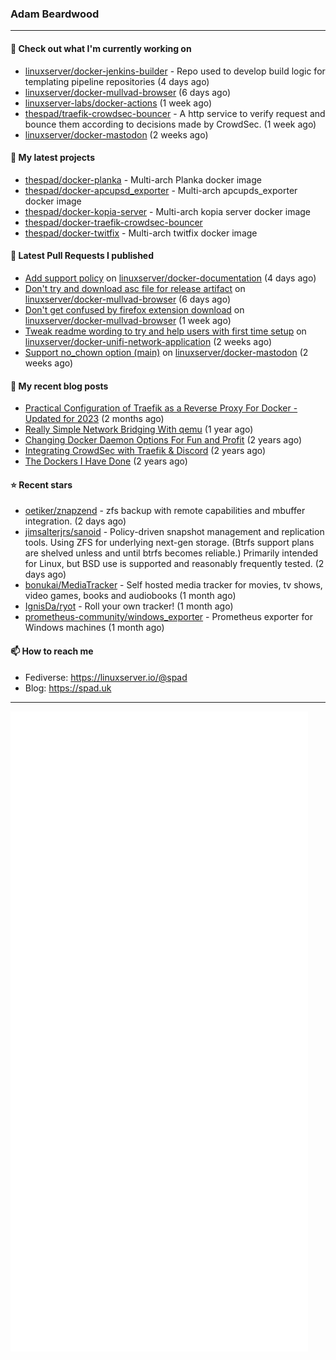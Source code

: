 ### Adam Beardwood
---
#### 👷 Check out what I'm currently working on

- [linuxserver/docker-jenkins-builder](https://github.com/linuxserver/docker-jenkins-builder) - Repo used to develop build logic for templating pipeline repositories (4 days ago)
- [linuxserver/docker-mullvad-browser](https://github.com/linuxserver/docker-mullvad-browser) (6 days ago)
- [linuxserver-labs/docker-actions](https://github.com/linuxserver-labs/docker-actions) (1 week ago)
- [thespad/traefik-crowdsec-bouncer](https://github.com/thespad/traefik-crowdsec-bouncer) - A http service to verify request and bounce them according to decisions made by CrowdSec. (1 week ago)
- [linuxserver/docker-mastodon](https://github.com/linuxserver/docker-mastodon) (2 weeks ago)

#### 🌱 My latest projects

- [thespad/docker-planka](https://github.com/thespad/docker-planka) - Multi-arch Planka docker image
- [thespad/docker-apcupsd_exporter](https://github.com/thespad/docker-apcupsd_exporter) - Multi-arch apcupds_exporter docker image
- [thespad/docker-kopia-server](https://github.com/thespad/docker-kopia-server) - Multi-arch kopia server docker image 
- [thespad/docker-traefik-crowdsec-bouncer](https://github.com/thespad/docker-traefik-crowdsec-bouncer)
- [thespad/docker-twitfix](https://github.com/thespad/docker-twitfix) - Multi-arch twitfix docker image

#### 🔨 Latest Pull Requests I published

- [Add support policy](https://github.com/linuxserver/docker-documentation/pull/150) on [linuxserver/docker-documentation](https://github.com/linuxserver/docker-documentation) (4 days ago)
- [Don&#39;t try and download asc file for release artifact](https://github.com/linuxserver/docker-mullvad-browser/pull/6) on [linuxserver/docker-mullvad-browser](https://github.com/linuxserver/docker-mullvad-browser) (6 days ago)
- [Don&#39;t get confused by firefox extension download](https://github.com/linuxserver/docker-mullvad-browser/pull/5) on [linuxserver/docker-mullvad-browser](https://github.com/linuxserver/docker-mullvad-browser) (1 week ago)
- [Tweak readme wording to try and help users with first time setup](https://github.com/linuxserver/docker-unifi-network-application/pull/18) on [linuxserver/docker-unifi-network-application](https://github.com/linuxserver/docker-unifi-network-application) (2 weeks ago)
- [Support no_chown option (main)](https://github.com/linuxserver/docker-mastodon/pull/72) on [linuxserver/docker-mastodon](https://github.com/linuxserver/docker-mastodon) (2 weeks ago)

#### 📜 My recent blog posts

- [Practical Configuration of Traefik as a Reverse Proxy For Docker - Updated for 2023](https://spad.uk/practical-configuration-of-traefik-as-a-reverse-proxy-for-docker-updated-for-2023/) (2 months ago)
- [Really Simple Network Bridging With qemu](https://spad.uk/really-simple-network-bridging-with-qemu/) (1 year ago)
- [Changing Docker Daemon Options For Fun and Profit](https://spad.uk/changing-docker-daemon-options-for-fun-and-profit/) (2 years ago)
- [Integrating CrowdSec with Traefik &amp; Discord](https://spad.uk/integrating-crowdsec-with-traefik-discord/) (2 years ago)
- [The Dockers I Have Done](https://spad.uk/the-dockers-ive-done/) (2 years ago)

#### ⭐ Recent stars

- [oetiker/znapzend](https://github.com/oetiker/znapzend) - zfs backup with remote capabilities and mbuffer integration. (2 days ago)
- [jimsalterjrs/sanoid](https://github.com/jimsalterjrs/sanoid) - Policy-driven snapshot management and replication tools.  Using ZFS for underlying next-gen storage. (Btrfs support plans are shelved unless and until btrfs becomes reliable.) Primarily intended for Linux, but BSD use is supported and reasonably frequently tested. (2 days ago)
- [bonukai/MediaTracker](https://github.com/bonukai/MediaTracker) - Self hosted media tracker for movies, tv shows, video games, books and audiobooks (1 month ago)
- [IgnisDa/ryot](https://github.com/IgnisDa/ryot) - Roll your own tracker! (1 month ago)
- [prometheus-community/windows_exporter](https://github.com/prometheus-community/windows_exporter) - Prometheus exporter for Windows machines (1 month ago)

#### 📫 How to reach me
- Fediverse: https://linuxserver.io/@spad
- Blog: https://spad.uk
---
<img src="https://raw.githubusercontent.com/thespad/thespad/main/github-metrics.svg">
